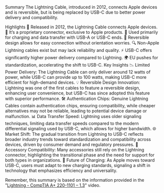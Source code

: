 Summary
The Lightning Cable, introduced in 2012, connects Apple devices and is reversible, but is being replaced by USB-C due to better power delivery and compatibility.

Highlights
📅 Released in 2012, the Lightning Cable connects Apple devices.
🍏 It’s a proprietary connector, exclusive to Apple products.
🔌 Used primarily for charging and data transfer with USB-A or USB-C ends.
🔄 Reversible design allows for easy connection without orientation worries.
🔍 Non-Apple Lightning cables exist but may lack reliability and quality.
⚡ USB-C offers significantly higher power delivery compared to Lightning.
🌍 EU pushes for standardization, accelerating the shift to USB-C.
Key Insights
📉 Limited Power Delivery: The Lightning Cable can only deliver around 12 watts of power, while USB-C can provide up to 100 watts, making USB-C more efficient for high-demand devices.
💡 Reversible Design Innovation: Lightning was one of the first cables to feature a reversible design, enhancing user convenience, but USB-C has since adopted this feature with superior performance.
🛠️ Authentication Chips: Genuine Lightning Cables contain authentication chips, ensuring compatibility, while cheaper alternatives may not be reliable, leading to potential device damage or malfunction.
📊 Data Transfer Speed: Lightning uses older signaling techniques, limiting data transfer speeds compared to the modern differential signaling used by USB-C, which allows for higher bandwidth.
🌐 Market Shift: The gradual transition from Lightning to USB-C reflects broader industry trends toward standardization and compatibility across devices, driven by consumer demand and regulatory pressures.
📲 Accessory Compatibility: Many accessories still rely on the Lightning connector, highlighting the transitional phase and the need for support for both types in organizations.
🔄 Future of Charging: As Apple moves toward USB-C, users must adapt to new charging standards, signaling a shift in technology that emphasizes efficiency and universality.

Remember, this summary is based on the information provided in the "[Lightning - CompTIA A+ 220-1101 – 1.3](https://www.youtube.com/watch?v=13TpwADXnPM)" video.